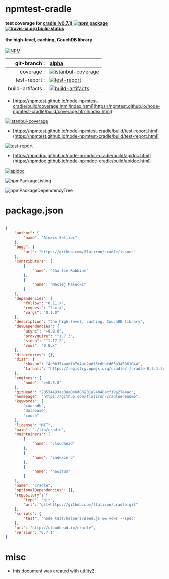 # npmtest-cradle

#### test coverage for  [cradle (v0.7.1)](https://github.com/flatiron/cradle#readme)  [![npm package](https://img.shields.io/npm/v/npmtest-cradle.svg?style=flat-square)](https://www.npmjs.org/package/npmtest-cradle) [![travis-ci.org build-status](https://api.travis-ci.org/npmtest/node-npmtest-cradle.svg)](https://travis-ci.org/npmtest/node-npmtest-cradle)

#### the high-level, caching, CouchDB library

[![NPM](https://nodei.co/npm/cradle.png?downloads=true&downloadRank=true&stars=true)](https://www.npmjs.com/package/cradle)

| git-branch : | [alpha](https://github.com/npmtest/node-npmtest-cradle/tree/alpha)|
|--:|:--|
| coverage : | [![istanbul-coverage](https://npmtest.github.io/node-npmtest-cradle/build/coverage.badge.svg)](https://npmtest.github.io/node-npmtest-cradle/build/coverage.html/index.html)|
| test-report : | [![test-report](https://npmtest.github.io/node-npmtest-cradle/build/test-report.badge.svg)](https://npmtest.github.io/node-npmtest-cradle/build/test-report.html)|
| build-artifacts : | [![build-artifacts](https://npmtest.github.io/node-npmtest-cradle/glyphicons_144_folder_open.png)](https://github.com/npmtest/node-npmtest-cradle/tree/gh-pages/build)|

- [https://npmtest.github.io/node-npmtest-cradle/build/coverage.html/index.html](https://npmtest.github.io/node-npmtest-cradle/build/coverage.html/index.html)

[![istanbul-coverage](https://npmtest.github.io/node-npmtest-cradle/build/screenCapture.buildCi.browser.%252Ftmp%252Fbuild%252Fcoverage.lib.html.png)](https://npmtest.github.io/node-npmtest-cradle/build/coverage.html/index.html)

- [https://npmtest.github.io/node-npmtest-cradle/build/test-report.html](https://npmtest.github.io/node-npmtest-cradle/build/test-report.html)

[![test-report](https://npmtest.github.io/node-npmtest-cradle/build/screenCapture.buildCi.browser.%252Ftmp%252Fbuild%252Ftest-report.html.png)](https://npmtest.github.io/node-npmtest-cradle/build/test-report.html)

- [https://npmdoc.github.io/node-npmdoc-cradle/build/apidoc.html](https://npmdoc.github.io/node-npmdoc-cradle/build/apidoc.html)

[![apidoc](https://npmdoc.github.io/node-npmdoc-cradle/build/screenCapture.buildCi.browser.%252Ftmp%252Fbuild%252Fapidoc.html.png)](https://npmdoc.github.io/node-npmdoc-cradle/build/apidoc.html)

![npmPackageListing](https://npmtest.github.io/node-npmtest-cradle/build/screenCapture.npmPackageListing.svg)

![npmPackageDependencyTree](https://npmtest.github.io/node-npmtest-cradle/build/screenCapture.npmPackageDependencyTree.svg)



# package.json

```json

{
    "author": {
        "name": "Alexis Sellier"
    },
    "bugs": {
        "url": "https://github.com/flatiron/cradle/issues"
    },
    "contributors": [
        {
            "name": "Charlie Robbins"
        },
        {
            "name": "Maciej Malecki"
        }
    ],
    "dependencies": {
        "follow": "0.11.x",
        "request": "2.x.x",
        "vargs": "0.1.0"
    },
    "description": "the high-level, caching, CouchDB library",
    "devDependencies": {
        "async": "~0.9.0",
        "proxyquire": "^1.7.3",
        "sinon": "^1.17.2",
        "vows": "0.8.x"
    },
    "directories": {},
    "dist": {
        "shasum": "4c0b354aadfb7d4ae2a8f5cdbbfd63a345061044",
        "tarball": "https://registry.npmjs.org/cradle/-/cradle-0.7.1.tgz"
    },
    "engines": {
        "node": ">=0.8.0"
    },
    "gitHead": "20534493ae3aa0e6d80201a24b48acf19a27e4ac",
    "homepage": "https://github.com/flatiron/cradle#readme",
    "keywords": [
        "couchdb",
        "database",
        "couch"
    ],
    "license": "MIT",
    "main": "./lib/cradle",
    "maintainers": [
        {
            "name": "cloudhead"
        },
        {
            "name": "indexzero"
        },
        {
            "name": "nawitus"
        }
    ],
    "name": "cradle",
    "optionalDependencies": {},
    "repository": {
        "type": "git",
        "url": "git+https://github.com/flatiron/cradle.git"
    },
    "scripts": {
        "test": "node test/helpers/seed.js && vows --spec"
    },
    "url": "http://cloudhead.io/cradle",
    "version": "0.7.1"
}
```



# misc
- this document was created with [utility2](https://github.com/kaizhu256/node-utility2)

